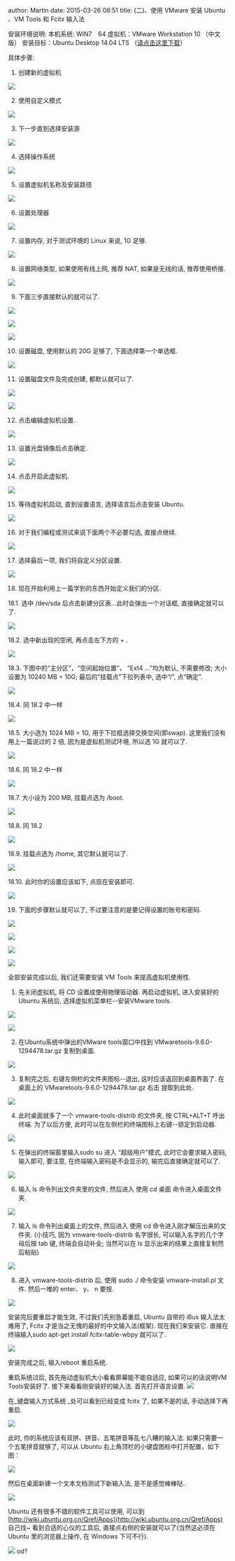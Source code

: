 author: Martin
date: 2015-03-26 08:51
title: (二)、使用 VMware 安装 Ubuntu  、VM Tools 和 Fcitx 输入法

安装环境说明:
本机系统: WIN7　64
虚拟机：VMware Workstation 10 （中文版）
安装目标：Ubuntu Desktop 14.04 LTS （[请点击这里下载](http://www.wubantu.com/get-ubuntu-14-04-lts-desktop-iso.html)）

具体步骤:

1. 创建新的虚拟机

![](http://i59.tinypic.com/2jff68n.jpg)

2. 使用自定义模式

![](http://i60.tinypic.com/315ohh1.jpg)

3. 下一步直到选择安装源

![](http://i58.tinypic.com/33vp5af.jpg)

4. 选择操作系统

![](http://i62.tinypic.com/2lw6dz9.jpg)

5. 设置虚拟机名称及安装路径

![](http://i61.tinypic.com/t6e0c2.jpg)

6. 设置处理器

![](http://i60.tinypic.com/16gg5co.jpg)

7. 设置内存, 对于测试环境的 Linux 来说, 1G 足够.

![](http://i58.tinypic.com/16c2e6u.jpg)

8. 设置网络类型, 如果使用有线上网, 推荐 NAT, 如果是无线的话, 推荐使用桥接.

![](http://i58.tinypic.com/2d0ayw4.jpg)

9. 下面三步直接默认的就可以了.

![](http://i58.tinypic.com/34xjr52.jpg)

![](http://i57.tinypic.com/2rn7zeu.jpg)

![](http://i62.tinypic.com/5ufhnp.jpg)

10. 设置磁盘, 使用默认的 20G 足够了, 下面选择第一个单选框.

![](http://i60.tinypic.com/2w20m6q.jpg)

11. 设置磁盘文件及完成创建, 都默认就可以了.

![](http://i58.tinypic.com/ol15l.jpg)

![](http://i60.tinypic.com/msit82.jpg)

12. 点击编辑虚拟机设置.

![](http://i61.tinypic.com/2i7tvnb.jpg)

13. 设置光盘镜像后点击确定.

![](http://i57.tinypic.com/33m7i3q.jpg)

14. 点击开启此虚拟机.

![](http://i60.tinypic.com/5xsfgo.jpg)

15. 等待虚拟机启动, 直到设置语言, 选择语言后点击安装 Ubuntu.

![](http://i62.tinypic.com/nc1209.jpg)

16. 对于我们编程或测试来说下面两个不必要勾选, 直接点继续.

![](http://i60.tinypic.com/ergcxx.jpg)

17. 选择最后一项, 我们将自定义分区设置.

![](http://i62.tinypic.com/2u6pbbd.jpg)

18. 现在开始利用上一篇学到的东西开始定义我们的分区.

18.1. 选中 /dev/sda 后点击新建分区表…此时会弹出一个对话框, 直接确定就可以了.

![](http://i61.tinypic.com/1zlqiwg.jpg)

18.2. 选中新出现的空闲, 再点击左下方的 + .

![](http://i60.tinypic.com/j5e5xc.jpg)

18.3. 下图中的“主分区”，“空间起始位置”， “Ext4 ...”均为默认, 不需要修改; 大小设置为 10240 MB = 10G; 最后的“挂载点”下拉列表中, 选中“/”, 点“确定”.

![](http://i62.tinypic.com/muv1nb.jpg)

18.4. 同 18.2 中一样

![](http://i57.tinypic.com/2uy0v3t.jpg)

18.5. 大小选为 1024 MB = 1G, 用于下拉框选择交换空间(即swap). 这里我们没有用上一篇说过的 2 倍, 因为是虚拟机测试环境, 所以选 1G 就可以了.

![](http://i57.tinypic.com/20k4rr9.jpg)

18.6. 同 18.2 中一样

![](http://i61.tinypic.com/ivjml5.jpg)

18.7. 大小设为 200 MB, 挂载点选为 /boot.

![](http://i62.tinypic.com/2ef25pi.jpg)

18.8. 同 18.2

![](http://i62.tinypic.com/24e6vs7.jpg)

18.9. 挂载点选为 /home, 其它默认就可以了.

![](http://i60.tinypic.com/2chkjlu.jpg)

18.10. 此时你的设置应该如下, 点现在安装即可.

![](http://i59.tinypic.com/2usfjw0.jpg)

19. 下面的步骤默认就可以了, 不过要注意的是要记得设置的账号和密码.

![](http://i57.tinypic.com/9v89k4.jpg)

![](http://i57.tinypic.com/6gy1r7.jpg)

![](http://i59.tinypic.com/aljcaq.jpg)

![](http://i61.tinypic.com/23u6jpy.jpg)

全部安装完成以后, 我们还需要安装 VM Tools 来提高虚拟机使用性.

1. 先关闭虚拟机, 将 CD 设置成使用物理驱动器. 再启动虚拟机, 进入安装好的 Ubuntu 系统后, 选择虚拟机菜单栏--安装VMware tools.

![](http://i61.tinypic.com/29fw7tg.jpg)

![](http://i60.tinypic.com/2vxo9x0.jpg)

2. 在Ubuntu系统中弹出的VMware tools窗口中找到 VMwaretools-9.6.0-1294478.tar.gz 复制到桌面.

![](http://i60.tinypic.com/25gdlia.jpg)

3. 复制完之后, 右键左侧栏的文件夹图标--退出, 这时应该返回到桌面界面了. 在桌面上的 VMwaretools-9.6.0-1294478.tar.gz 右击 提取到此处.

![](http://i60.tinypic.com/2vwfbzo.jpg)

4. 此时桌面就多了一个 vmware-tools-distrib 的文件夹, 按 CTRL+ALT+T 呼出终端. 为了以后方便, 此时可以在左侧栏的终端图标上右键--锁定到启动器.

![](http://i60.tinypic.com/a0h0so.jpg)

5. 在弹出的终端窗里输入sudo su 进入 “超级用户”模式, 此时它会要求输入密码, 输入即可, 要注意, 在终端输入密码是不会显示的, 输完后直接确定就可以了.

![](http://i62.tinypic.com/21oo66b.jpg)

6. 输入 ls 命令列出文件夹里的文件, 然后进入 使用 cd 桌面 命令进入桌面文件夹.

![](http://i61.tinypic.com/jgtq9t.jpg)

7. 输入 ls 命令列出桌面上的文件, 然后进入 使用 cd 命令进入刚才解压出来的文件夹.
(小技巧, 因为 vmware-tools-distrib 名字很长, 可以输入名字的几个字母后按 tab 键, 终端会自动补全; 当然可以在 ls 显示出来的结果上直接复制然后粘贴)

****![](http://i57.tinypic.com/20ayo0l.jpg)****

8. 进入 vmware-tools-distrib 后, 使用 sudo ./ 命令安装 vmware-install.pl 文件. 然后一堆的 enter、 y、 n 要按.

![](http://i58.tinypic.com/5uo8dl.jpg)

安装完后要重启才能生效, 不过我们先别急着重启, Ubuntu 自带的 iBus 输入法太难用了, Fcitx 才是当之无愧的最好的中文输入法(框架). 现在我们来安装它.
直接在终端输入sudo apt-get install fcitx-table-wbpy 就可以了.

![](http://i62.tinypic.com/zisi6h.jpg)

安装完成之后, 输入reboot 重启系统.

重启系统过后, 首先拖动虚拟机大小看看屏幕能不能自适应, 如果可以的话说明VM Tools安装好了.
接下来看看刚安装好的输入法.
首先打开语言设置.
![](http://i58.tinypic.com/2m7vo.jpg)

在_键盘输入方式系统 _处可以看到已经变成 fcitx 了, 如果不是的话, 手动选择下再重启.

![](http://i60.tinypic.com/wsv1pd.jpg)

此时, 你的系统应该有双拼、拼音、五笔拼音等乱七八糟的输入法. 如果只需要一个五笔拼音就够了, 可以从 Ubuntu 右上角顶栏的小键盘图标中打开配置，如下图：

![](http://i59.tinypic.com/11ljxie.jpg)

然后在桌面新建一个文本文档测试下新输入法, 是不是感觉棒棒哒..

![](http://i62.tinypic.com/349citu.jpg)

Ubuntu 还有很多不错的软件工具可以使用, 可以到 [http://wiki.ubuntu.org.cn/Qref/Apps](http://wiki.ubuntu.org.cn/Qref/Apps) 自己找~
看到合适的心仪的工具后, 直接点右侧的安装就可以了(当然这必须在 Ubuntu 里的浏览器上操作, 在 Windows 下可不行).

![](http://i60.tinypic.com/10n85s9.jpg)
od?
